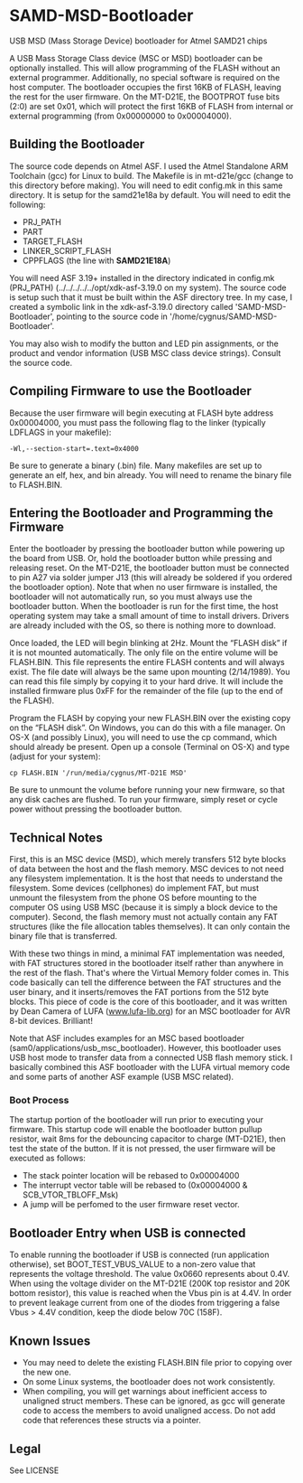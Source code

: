 # SAMD-MSD-Bootloader

USB MSD (Mass Storage Device) bootloader for Atmel SAMD21 chips

A USB Mass Storage Class device (MSC or MSD) bootloader can be optionally installed.
This will allow programming of the FLASH without an external programmer. Additionally,
no special software is required on the host computer. The bootloader occupies the first
16KB of FLASH, leaving the rest for the user firmware. On the MT-D21E, the BOOTPROT fuse
bits (2:0) are set 0x01, which will protect the first 16KB of FLASH from internal or
external programming (from 0x00000000 to 0x00004000).


## Building the Bootloader

The source code depends on Atmel ASF. I used the Atmel Standalone ARM Toolchain (gcc)
for Linux to build. The Makefile is in mt-d21e/gcc (change to this directory before
making). You will need to edit config.mk in this same directory. It is setup for the
samd21e18a by default. You will need to edit the following:

* PRJ_PATH
* PART
* TARGET_FLASH
* LINKER_SCRIPT_FLASH
* CPPFLAGS (the line with __SAMD21E18A__)

You will need ASF 3.19+ installed in the directory indicated in config.mk (PRJ_PATH)
(../../../../../opt/xdk-asf-3.19.0 on my system). The source code is setup such that
it must be built within the ASF directory tree. In my case, I created a symbolic link
in the xdk-asf-3.19.0 directory called 'SAMD-MSD-Bootloader', pointing to the source
code in '/home/cygnus/SAMD-MSD-Bootloader'.

You may also wish to modify the button and LED pin assignments, or the product and
vendor information (USB MSC class device strings). Consult the source code.


## Compiling Firmware to use the Bootloader

Because the user firmware will begin executing at FLASH byte address 0x00004000, you
must pass the following flag to the linker (typically LDFLAGS in your makefile):

```
-Wl,--section-start=.text=0x4000
```

Be sure to generate a binary (.bin) file. Many makefiles are set up to generate an elf,
hex, and bin already. You will need to rename the binary file to FLASH.BIN.


## Entering the Bootloader and Programming the Firmware

Enter the bootloader by pressing the bootloader button while powering up the board from
USB. Or, hold the bootloader button while pressing and releasing reset. On the MT-D21E,
the bootloader button must be connected to pin A27 via solder jumper J13 (this will
already be soldered if you ordered the bootloader option). Note that when no user
firmware is installed, the bootloader will not automatically run, so you must always use
the bootloader button. When the bootloader is run for the first time, the host operating
system may take a small amount of time to install drivers. Drivers are already included
with the OS, so there is nothing more to download.

Once loaded, the LED will begin blinking at 2Hz. Mount the “FLASH disk” if it is not
mounted automatically. The only file on the entire volume will be FLASH.BIN. This file
represents the entire FLASH contents and will always exist. The file date will always be
the same upon mounting (2/14/1989). You can read this file simply by copying it to your
hard drive. It will include the installed firmware plus 0xFF for the remainder of the
file (up to the end of the FLASH).

Program the FLASH by copying your new FLASH.BIN over the existing copy on the
“FLASH disk”. On Windows, you can do this with a file manager. On OS-X (and possibly
Linux), you will need to use the cp command, which should already be present. Open up a
console (Terminal on OS-X) and type (adjust for your system):

```
cp FLASH.BIN '/run/media/cygnus/MT-D21E MSD'
```

Be sure to unmount the volume before running your new firmware, so that any disk caches
are flushed. To run your firmware, simply reset or cycle power without pressing the
bootloader button.


## Technical Notes

First, this is an MSC device (MSD), which merely transfers 512 byte blocks of data
between the host and the flash memory. MSC devices to not need any filesystem
implementation. It is the host that needs to understand the filesystem. Some devices
(cellphones) do implement FAT, but must unmount the filesystem from the phone OS before
mounting to the computer OS using USB MSC (because it is simply a block device to the
computer). Second, the flash memory must not actually contain any FAT structures (like
the file allocation tables themselves). It can only contain the binary file that is
transferred.

With these two things in mind, a minimal FAT implementation was needed, with FAT
structures stored in the bootloader itself rather than anywhere in the rest of the flash.
That's where the Virtual Memory folder comes in. This code basically can tell the
difference between the FAT structures and the user binary, and it inserts/removes the FAT
portions from the 512 byte blocks. This piece of code is the core of this bootloader, and
it was written by Dean Camera of LUFA (www.lufa-lib.org) for an MSC bootloader for AVR
8-bit devices. Brilliant!

Note that ASF includes examples for an MSC based bootloader
(sam0/applications/usb_msc_bootloader). However, this bootloader uses USB host mode to
transfer data from a connected USB flash memory stick. I basically combined this ASF
bootloader with the LUFA virtual memory code and some parts of another ASF example (USB
MSC related).


### Boot Process

The startup portion of the bootloader will run prior to executing your firmware.
This startup code will enable the bootloader button pullup resistor, wait 8ms for the
debouncing capacitor to charge (MT-D21E), then test the state of the button. If it is
not pressed, the user firmware will be executed as follows:

* The stack pointer location will be rebased to 0x00004000
* The interrupt vector table will be rebased to (0x00004000 & SCB_VTOR_TBLOFF_Msk)
* A jump will be perfomed to the user firmware reset vector.


## Bootloader Entry when USB is connected

To enable running the bootloader if USB is connected (run application otherwise),
set BOOT_TEST_VBUS_VALUE to a non-zero value that represents the voltage threshold.
The value 0x0660 represents about 0.4V. When using the voltage divider on the MT-D21E
(200K top resistor and 20K bottom resistor), this value is reached when the
Vbus pin is at 4.4V. In order to prevent leakage current from one of the diodes
from triggering a false Vbus > 4.4V condition, keep the diode below 70C (158F).

## Known Issues

* You may need to delete the existing FLASH.BIN file prior to copying over the new one.
* On some Linux systems, the bootloader does not work consistently.
* When compiling, you will get warnings about inefficient access to unaligned struct
  members. These can be ignored, as gcc will generate code to access the members
  to avoid unaligned access. Do not add code that references these structs via a pointer.


## Legal

See LICENSE
